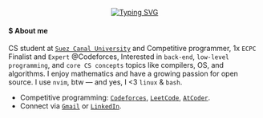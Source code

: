 <p align="center"><a href="https://git.io/typing-svg"><img src="https://readme-typing-svg.demolab.com?font=Play&pause=1000&color=A2F749&center=true&vCenter=true&width=420&lines=Hi,+I'm+Ahmed+Faraj_;Obsessed+with+CP+%26+Mathematics_;Feel+free+to+explore+my+repos_;ahmed@faraj:~$+grep+%22i%3C3bash%22+readme.md_" alt="Typing SVG" /></a></p>

#### $ About me
CS student at [`Suez Canal University`](https://suez.edu.eg/ar/) and Competitive programmer, 1x `ECPC` Finalist and `Expert` @Codeforces, Interested in `back-end`, `low-level programming`, and `core CS concepts` topics like compilers, OS, and algorithms.  I enjoy mathematics and have a growing passion for open source. I use `nvim`, btw — and yes, I <3 `linux` & `bash`.
- Competitive programming: [`Codeforces`](https://codeforces.com/profile/Ahmed_Faraj), [`LeetCode`](https://leetcode.com/u/Ahmed_Faraj/), [`AtCoder`](https://atcoder.jp/users/Ahmed_Faraj).
- Connect via [`Gmail`](mailto:ahmedfrag4040@gmail.com) or [`LinkedIn`](https://www.linkedin.com/in/ahmed-faraj-cs/).
